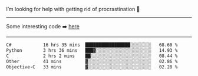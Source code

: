 I’m looking for help with getting rid of procrastination 🤔

-----

Some interesting code :arrow_right: [here](https://github.com/zhen8838/playground)

-----

<!--START_SECTION:waka-->

```txt
C#            16 hrs 35 mins  █████████████████░░░░░░░░   68.60 %
Python        3 hrs 36 mins   ███▓░░░░░░░░░░░░░░░░░░░░░   14.93 %
C             2 hrs 2 mins    ██░░░░░░░░░░░░░░░░░░░░░░░   08.44 %
Other         41 mins         ▓░░░░░░░░░░░░░░░░░░░░░░░░   02.86 %
Objective-C   33 mins         ▓░░░░░░░░░░░░░░░░░░░░░░░░   02.28 %
```

<!--END_SECTION:waka-->

<!--
**zhen8838/zhen8838** is a ✨ _special_ ✨ repository because its `README.md` (this file) appears on your GitHub profile.

Here are some ideas to get you started:

- 🔭 I’m currently working on ...
- 🌱 I’m currently learning ...
- 👯 I’m looking to collaborate on ...
 ...
- 💬 Ask me about ...
- 📫 How to reach me: ...
- 😄 Pronouns: ...
- ⚡ Fun fact: ...
-->

